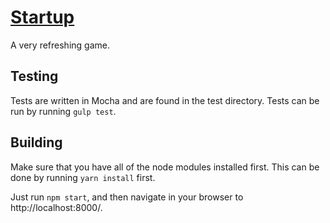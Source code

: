 # [Startup](https://www.abefehr.com/startup/)

A very refreshing game.

## Testing

Tests are written in Mocha and are found in the test directory. Tests can be run by running `gulp test`.

## Building

Make sure that you have all of the node modules installed first. This can be done by running `yarn install` first.

Just run `npm start`, and then navigate in your browser to http://localhost:8000/.
